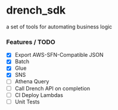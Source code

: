 drench_sdk
======

a set of tools for automating business logic

### Features / TODO

- [x] Export AWS-SFN-Compatible JSON
- [x] Batch
- [x] Glue
- [x] SNS
- [ ] Athena Query
- [ ] Call Drench API on completion
- [ ] CI Deploy Lambdas
- [ ] Unit Tests
